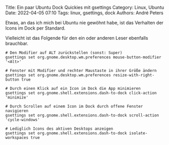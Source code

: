 Title: Ein paar Ubuntu Dock Quickies mit gsettings
Category: Linux, Ubuntu
Date: 2022-04-05 07:10
Tags: linux, gsettings, dock
Authors: André Peters

Etwas, an das ich mich bei Ubuntu nie gewöhnt habe, ist das Verhalten der Icons im Dock per Standard.

Vielleicht ist das Folgende für den ein oder anderen Leser ebenfalls brauchbar.

```
# Den Modifier auf ALT zurückstellen (sonst: Super)
gsettings set org.gnome.desktop.wm.preferences mouse-button-modifier '<Alt>'

# Fenster mit Modifier und rechter Maustaste in ihrer Größe ändern
gsettings set org.gnome.desktop.wm.preferences resize-with-right-button true

# Durch einen Klick auf ein Icon im Dock die App minimieren
gsettings set org.gnome.shell.extensions.dash-to-dock click-action 'minimize'

# Durch Scrollen auf einem Icon im Dock durch offene Fenster navigieren
gsettings set org.gnome.shell.extensions.dash-to-dock scroll-action 'cycle-windows'

# Lediglich Icons des aktiven Desktops anzeigen
gsettings set org.gnome.shell.extensions.dash-to-dock isolate-workspaces true
```

